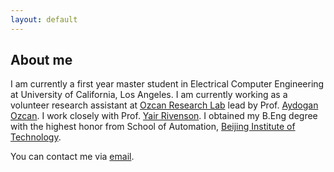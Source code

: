 ```yaml
---
layout: default
---
```


## About me

I am currently a first year master student in Electrical Computer Engineering at University of California, Los Angeles. I am currently working as a volunteer research assistant at [Ozcan Research Lab](https://innovate.ee.ucla.edu/) lead by Prof. [Aydogan Ozcan](https://www.ee.ucla.edu/aydogan-ozcan/). I work closely with Prof. [Yair Rivenson](https://www.ee.ucla.edu/yair%20rivenson/). I obtained my B.Eng degree with the highest honor from School of Automation, [Beijing Institute of Technology](http://www.bit.edu.cn/).

You can contact me via [email](mailto:xiaoran108@ucla.edu).
